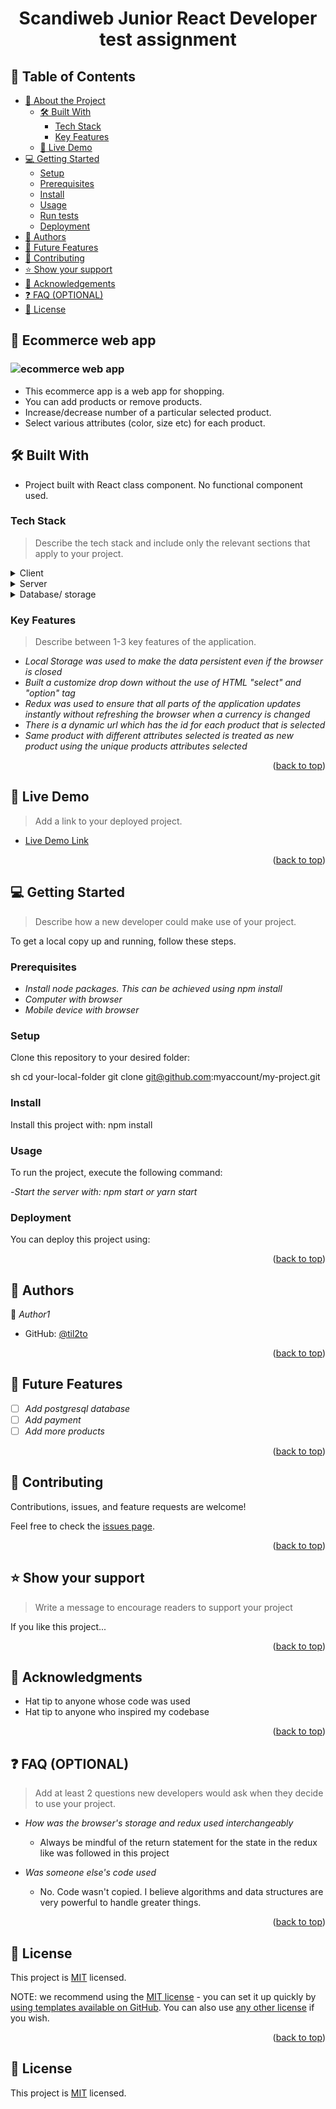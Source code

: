 <div align="center">
  <h1><b>Scandiweb Junior React Developer test assignment</b></h1>
</div>

<!-- TABLE OF CONTENTS -->

## 📗 Table of Contents

- [📖 About the Project](#about-project)
  - [🛠 Built With](#built-with)
    - [Tech Stack](#tech-stack)
    - [Key Features](#key-features)
  - [🚀 Live Demo](#live-demo)
- [💻 Getting Started](#getting-started)
  - [Setup](#setup)
  - [Prerequisites](#prerequisites)
  - [Install](#install)
  - [Usage](#usage)
  - [Run tests](#run-tests)
  - [Deployment](#triangular_flag_on_post-deployment)
- [👥 Authors](#authors)
- [🔭 Future Features](#future-features)
- [🤝 Contributing](#contributing)
- [⭐️ Show your support](#support)
- [🙏 Acknowledgements](#acknowledgements)
- [❓ FAQ (OPTIONAL)](#faq)
- [📝 License](#license)

<!-- PROJECT DESCRIPTION -->

## 📖 Ecommerce web app

<h3><img src="" alt="ecommerce web app"/></h3>

* This ecommerce app is a web app for shopping. 
* You can add products or remove products. 
* Increase/decrease number of a particular selected product.
* Select various attributes (color, size etc) for each product.

## 🛠 Built With <a name="built-with"></a>

* Project built with React class component. No functional component used.

### Tech Stack <a name="tech-stack"></a>

> Describe the tech stack and include only the relevant sections that apply to your project.

<details>
  <summary>Client</summary>
  <ul>
    <li><a href="https://reactjs.org/">React.js</a></li>
    <li><a href="https://redux.js.org/">Redux</a></li>
    <li><a href="https://redux.js.org/">Javascript</a></li>
    <li><a href="https://redux.js.org/">styled Components</a></li>
  </ul>
</details>

<details>
  <summary>Server</summary>
  <ul>
    <li><a href="https://www.apollographql.com/docs/react/">Apollo GraphQl</a></li>
  </ul>
</details>

<details>
<summary>Database/ storage</summary>
  <li>Browser's Local Storage</li>
</details>

<!-- Features -->

### Key Features <a name="key-features"></a>

> Describe between 1-3 key features of the application.

- *Local Storage was used to make the data persistent even if the browser is closed*
- *Built a customize drop down without the use of HTML "select" and "option" tag*
- *Redux was used to ensure that all parts of the application updates instantly without refreshing the browser when a currency is changed*
- *There is a dynamic url which has the id for each product that is selected*
- *Same product with different attributes selected is treated as new product using the unique products attributes selected*

<p align="right">(<a href="#readme-top">back to top</a>)</p>

<!-- LIVE DEMO -->

## 🚀 Live Demo <a name="live-demo"></a>

> Add a link to your deployed project.

- [Live Demo Link](https://yourdeployedapplicationlink.com)

<p align="right">(<a href="#readme-top">back to top</a>)</p>

<!-- GETTING STARTED -->

## 💻 Getting Started <a name="getting-started"></a>

> Describe how a new developer could make use of your project.

To get a local copy up and running, follow these steps.

### Prerequisites

<!-- In order to run this project you need: -->

- *Install node packages. This can be achieved using npm install*
- *Computer with browser*
- *Mobile device with browser*

<!--
Example command:

sh
 gem install rails

 -->

### Setup

Clone this repository to your desired folder:

sh
  cd your-local-folder
  git clone git@github.com:myaccount/my-project.git


### Install

Install this project with: npm install

### Usage

To run the project, execute the following command:

-*Start the server with: npm start or yarn start*

### Deployment

You can deploy this project using:

<p align="right">(<a href="#readme-top">back to top</a>)</p>

<!-- AUTHORS -->

## 👥 Authors <a name="authors"></a>

👤 *Author1*

- GitHub: [@til2to](https://github.com/til2to)

<p align="right">(<a href="#readme-top">back to top</a>)</p>

<!-- FUTURE FEATURES -->

## 🔭 Future Features <a name="future-features"></a>

- [ ] *Add postgresql database*
- [ ] *Add payment*
- [ ] *Add more products*

<p align="right">(<a href="#readme-top">back to top</a>)</p>

<!-- CONTRIBUTING -->

## 🤝 Contributing <a name="contributing"></a>

Contributions, issues, and feature requests are welcome!

Feel free to check the [issues page](../../issues/).

<p align="right">(<a href="#readme-top">back to top</a>)</p>

<!-- SUPPORT -->

## ⭐️ Show your support <a name="support"></a>

> Write a message to encourage readers to support your project

If you like this project...

<p align="right">(<a href="#readme-top">back to top</a>)</p>

<!-- ACKNOWLEDGEMENTS -->

## 🙏 Acknowledgments <a name="acknowledgements"></a>

- Hat tip to anyone whose code was used
- Hat tip to anyone who inspired my codebase

<p align="right">(<a href="#readme-top">back to top</a>)</p>

<!-- FAQ (optional) -->

## ❓ FAQ (OPTIONAL) <a name="faq"></a>

> Add at least 2 questions new developers would ask when they decide to use your project.

- *How was the browser's storage and redux used interchangeably*

  - Always be mindful of the return statement for the state in the redux like was followed in this project

- *Was someone else's code used*

  - No. Code wasn't copied. I believe algorithms and data structures are very powerful to handle greater things. 
  

<p align="right">(<a href="#readme-top">back to top</a>)</p>

<!-- LICENSE -->

## 📝 License <a name="license"></a>

This project is [MIT](./LICENSE) licensed.

NOTE: we recommend using the [MIT license](https://choosealicense.com/licenses/mit/) - you can set it up quickly by [using templates available on GitHub](https://docs.github.com/en/communities/setting-up-your-project-for-healthy-contributions/adding-a-license-to-a-repository). You can also use [any other license](https://choosealicense.com/licenses/) if you wish.

<p align="right">(<a href="#readme-top">back to top</a>)</p>

## 📝 License

This project is [MIT](./LICENSE) licensed.
